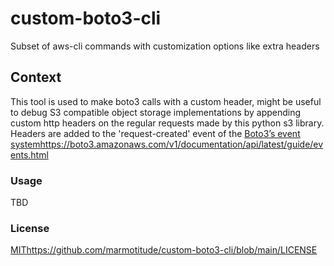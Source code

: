 # custom-boto3-cli
Subset of aws-cli commands with customization options like extra headers

## Context

This tool is used to make boto3 calls with a custom header, might be useful to debug S3 compatible object storage implementations by appending custom http headers on the regular requests made by this python s3 library. Headers are added to the 'request-created' event of the [Boto3’s event system](https://boto3.amazonaws.com/v1/documentation/api/latest/guide/events.html)https://boto3.amazonaws.com/v1/documentation/api/latest/guide/events.html

### Usage

TBD

### License

[MIT](https://github.com/marmotitude/custom-boto3-cli/blob/main/LICENSE)https://github.com/marmotitude/custom-boto3-cli/blob/main/LICENSE
